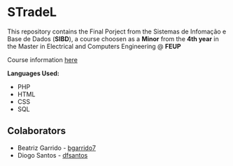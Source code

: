 # STradeL

This repository contains the Final Porject from the Sistemas de Infomação e Base de Dados (**SIBD**), a course choosen as a **Minor** from the **4th year** in the Master in Electrical and Computers Engineering @ **FEUP**

Course information [here](https://web.fe.up.pt/~arestivo/page/courses/2018/sibd/)

**Languages Used:**
* PHP
* HTML
* CSS
* SQL


## Colaborators

* Beatriz Garrido - [bgarrido7](https://github.com/bgarrido7)
* Diogo Santos - [dfsantos](https://github.com/dfosantos)
